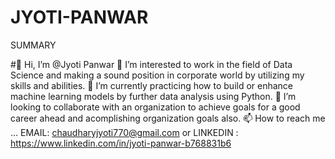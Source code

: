 # JYOTI-PANWAR
SUMMARY

#👋 Hi, I’m @Jyoti Panwar
👀 I’m interested to work in the field of Data Science and making a sound position in corporate world by utilizing my skills and abilities.
🌱 I’m currently practicing how to build or enhance machine learning models by further data analysis using Python.
💞️ I’m looking to collaborate with an organization to achieve goals for a good career ahead and acomplishing organization goals also.
📫 How to reach me ... EMAIL: chaudharyjyoti770@gmail.com   or LINKEDIN : https://www.linkedin.com/in/jyoti-panwar-b768831b6 
